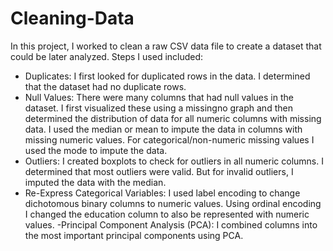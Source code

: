 # Cleaning-Data
In this project, I worked to clean a raw CSV data file to create a dataset that could be later analyzed. Steps I used included: 
-	Duplicates: I first looked for duplicated rows in the data. I determined that the dataset had no duplicate rows. 
-	Null Values: There were many columns that had null values in the dataset. I first visualized these using a missingno graph and then determined the distribution of data for all numeric columns with missing data. I used the median or mean to impute the data in columns with missing numeric values. For categorical/non-numeric missing values I used the mode to impute the data. 
-	Outliers: I created boxplots to check for outliers in all numeric columns. I determined that most outliers were valid. But for invalid outliers, I imputed the data with the median. 
-	Re-Express Categorical Variables: I used label encoding to change dichotomous binary columns to numeric values. Using ordinal encoding I changed the education column to also be represented with numeric values.
-Principal Component Analysis (PCA): I combined columns into the most important principal components using PCA. 
